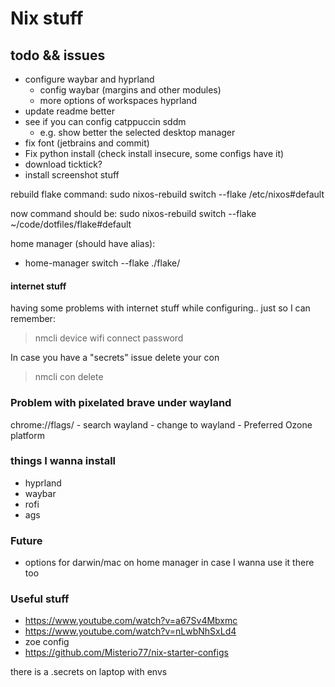 # Nix stuff

## todo && issues
- configure waybar and hyprland
    - config waybar (margins and other modules)
    - more options of workspaces hyprland
- update readme better
- see if you can config catppuccin sddm 
    - e.g. show better the selected desktop manager
- fix font (jetbrains and commit)
- Fix python install (check install insecure, some configs have it)
- download ticktick?
- install screenshot stuff

rebuild flake command:
sudo nixos-rebuild switch --flake /etc/nixos#default

now command should be:
sudo nixos-rebuild switch --flake ~/code/dotfiles/flake#default

home manager (should have alias):
- home-manager switch --flake ./flake/

#### internet stuff
having some problems with internet stuff while configuring.. just so I can remember:
> nmcli device wifi connect <SSID> password <password>

In case you have a "secrets" issue delete your con
> nmcli con delete <SSID>

### Problem with pixelated brave under wayland
chrome://flags/ - search wayland - change to wayland - Preferred Ozone platform

### things I wanna install
- hyprland
- waybar
- rofi
- ags

### Future
- options for darwin/mac on home manager in case I wanna use it there too

### Useful stuff
- https://www.youtube.com/watch?v=a67Sv4Mbxmc
- https://www.youtube.com/watch?v=nLwbNhSxLd4
- zoe config
- https://github.com/Misterio77/nix-starter-configs

there is a .secrets on laptop with envs
